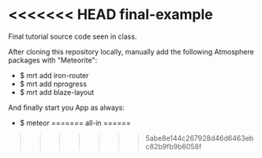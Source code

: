 <<<<<<< HEAD
final-example
=============

Final tutorial source code seen in class.

After cloning this repository locally, manually add the following Atmosphere packages with "Meteorite":

- $ mrt add iron-router
- $ mrt add nprogress
- $ mrt add blaze-layout

And finally start you App as always:

- $ meteor
=======
all-in
======
>>>>>>> 5abe8e144c267928d46d6463ebc82b9fb9b6058f

